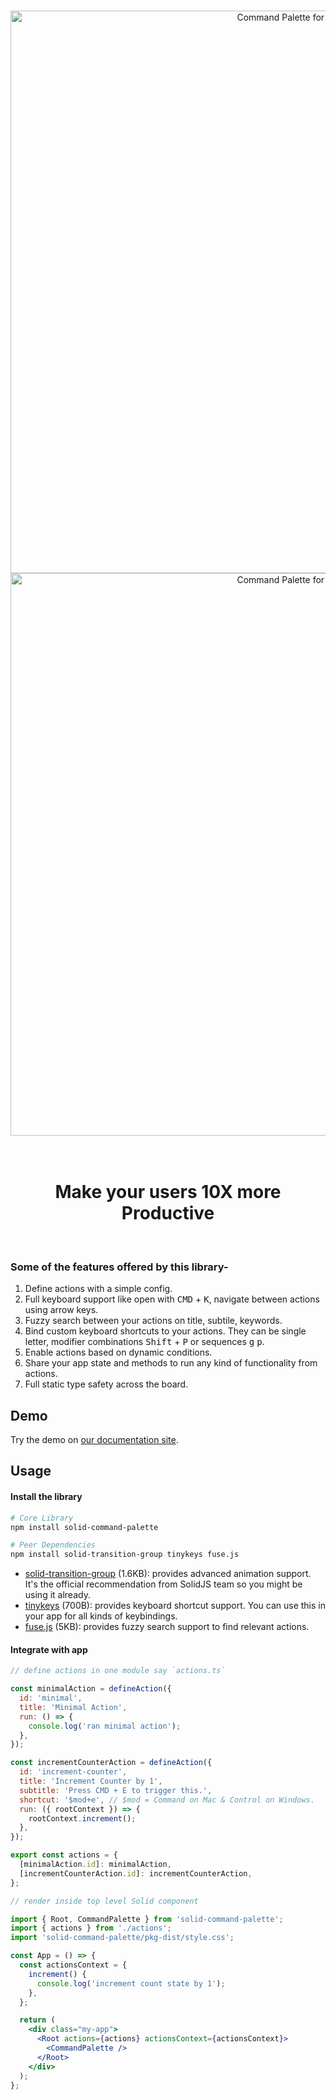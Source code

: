 <p align="center">
  <br />
  <img src="https://user-images.githubusercontent.com/15871340/153343622-1076854b-ef3e-479d-b6c3-3517d3287083.png#gh-light-mode-only" width="900" alt="Command Palette for Solid.js" />
  <img src="https://user-images.githubusercontent.com/15871340/153343510-a758943a-40d4-4aaf-8929-df3eab584aec.png#gh-dark-mode-only" width="900" alt="Command Palette for Solid.js" />
  <br />
  <br />
  <br />
</p>

<h1 align="center">Make your users 10X more Productive</h1>
<br />

### Some of the features offered by this library-

1. Define actions with a simple config.
1. Full keyboard support like open with <kbd>CMD</kbd> + <kbd>K</kbd>, navigate between actions using arrow keys.
1. Fuzzy search between your actions on title, subtile, keywords.
1. Bind custom keyboard shortcuts to your actions. They can be single letter, modifier combinations <kbd>Shift</kbd> + <kbd>P</kbd> or sequences <kbd>g</kbd> <kbd>p</kbd>.
1. Enable actions based on dynamic conditions.
1. Share your app state and methods to run any kind of functionality from actions.
1. Full static type safety across the board.

## Demo

Try the demo on [our documentation site](https://solid-command-palette.vercel.app/demo).

## Usage

#### Install the library

```sh
# Core Library
npm install solid-command-palette

# Peer Dependencies
npm install solid-transition-group tinykeys fuse.js
```

- [solid-transition-group](https://github.com/solidjs/solid-transition-group) (1.6KB): provides advanced animation support. It's the official recommendation from SolidJS team so you might be using it already.
- [tinykeys](https://github.com/jamiebuilds/tinykeys) (700B): provides keyboard shortcut support. You can use this in your app for all kinds of keybindings.
- [fuse.js](https://github.com/krisk/fuse) (5KB): provides fuzzy search support to find relevant actions.

#### Integrate with app

```jsx
// define actions in one module say `actions.ts`

const minimalAction = defineAction({
  id: 'minimal',
  title: 'Minimal Action',
  run: () => {
    console.log('ran minimal action');
  },
});

const incrementCounterAction = defineAction({
  id: 'increment-counter',
  title: 'Increment Counter by 1',
  subtitle: 'Press CMD + E to trigger this.',
  shortcut: '$mod+e', // $mod = Command on Mac & Control on Windows.
  run: ({ rootContext }) => {
    rootContext.increment();
  },
});

export const actions = {
  [minimalAction.id]: minimalAction,
  [incrementCounterAction.id]: incrementCounterAction,
};
```

```jsx
// render inside top level Solid component

import { Root, CommandPalette } from 'solid-command-palette';
import { actions } from './actions';
import 'solid-command-palette/pkg-dist/style.css';

const App = () => {
  const actionsContext = {
    increment() {
      console.log('increment count state by 1');
    },
  };

  return (
    <div class="my-app">
      <Root actions={actions} actionsContext={actionsContext}>
        <CommandPalette />
      </Root>
    </div>
  );
};
```
